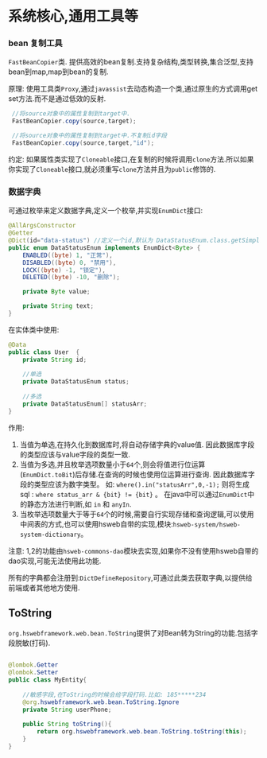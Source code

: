 # 系统核心,通用工具等


### bean 复制工具
`FastBeanCopier`类. 提供高效的bean复制.支持复杂结构,类型转换,集合泛型,支持bean到map,map到bean的复制.

原理: 使用工具类`Proxy`,通过`javassist`去动态构造一个类,通过原生的方式调用get set方法.而不是通过低效的反射.

```java
 //将source对象中的属性复制到target中.
 FastBeanCopier.copy(source,target);

 //将source对象中的属性复制到target中.不复制id字段
 FastBeanCopier.copy(source,target,"id");

```
约定: 如果属性类实现了`Cloneable`接口,在复制的时候将调用`clone`方法.所以如果你实现了`Cloneable`接口,就必须重写`clone`方法并且为`public`修饰的.

### 数据字典

可通过枚举来定义数据字典,定义一个枚举,并实现`EnumDict`接口:
```java
@AllArgsConstructor
@Getter
@Dict(id="data-status") //定义一个id,默认为 DataStatusEnum.class.getSimpleName();
public enum DataStatusEnum implements EnumDict<Byte> {
    ENABLED((byte) 1, "正常"),
    DISABLED((byte) 0, "禁用"),
    LOCK((byte) -1, "锁定"),
    DELETED((byte) -10, "删除");

    private Byte value;

    private String text;
}
```

在实体类中使用:
```java
@Data
public class User  {
    private String id;
    
    //单选
    private DataStatusEnum status;
    
    //多选
    private DataStatusEnum[] statusArr;
}
```

作用: 
1. 当值为单选,在持久化到数据库时,将自动存储字典的value值. 因此数据库字段的类型应该与value字段的类型一致.
2. 当值为多选,并且枚举选项数量小于`64`个,则会将值进行位运算(`EnumDict.toBit`)后存储.在查询的时候也使用位运算进行查询.
因此数据库字段的类型应该为数字类型。
如: `where().in("statusArr",0,-1);` 则将生成sql : `where status_arr & {bit} != {bit}` 。
在java中可以通过`EnumDict`中的静态方法进行判断,如 `in` 和 `anyIn`. 
3. 当枚举选项数量大于等于`64`个的时候,需要自行实现存储和查询逻辑,可以使用中间表的方式,也可以使用hsweb自带的实现,模块:`hsweb-system/hsweb-system-dictionary`。

注意: 1,2的功能由`hsweb-commons-dao`模块去实现,如果你不没有使用hsweb自带的dao实现,可能无法使用此功能.

所有的字典都会注册到:`DictDefineRepository`,可通过此类去获取字典,以提供给前端或者其他地方使用.

## ToString
``org.hswebframework.web.bean.ToString``提供了对Bean转为String的功能.包括字段脱敏(打码).

```java

@lombok.Getter
@lombok.Setter
public class MyEntity{
    
    //敏感字段,在ToString的时候会给字段打码.比如: 185*****234
    @org.hswebframework.web.bean.ToString.Ignore
    private String userPhone;
    
    public String toString(){
        return org.hswebframework.web.bean.ToString.toString(this);
    }
}

```

